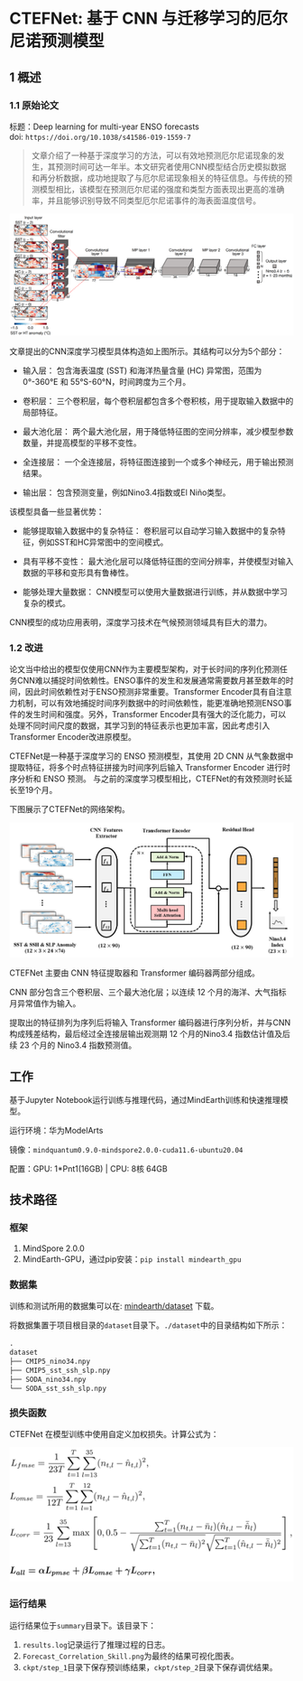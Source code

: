 # CTEFNet: 基于 CNN 与迁移学习的厄尔尼诺预测模型

## 1 概述

### 1.1 原始论文

标题：Deep learning for multi-year ENSO forecasts  
doi: `https://doi.org/10.1038/s41586-019-1559-7`

> 文章介绍了一种基于深度学习的方法，可以有效地预测厄尔尼诺现象的发生，其预测时间可达一年半。本文研究者使用CNN模型结合历史模拟数据和再分析数据，成功地提取了与厄尔尼诺现象相关的特征信息。与传统的预测模型相比，该模型在预测厄尔尼诺的强度和类型方面表现出更高的准确率，并且能够识别导致不同类型厄尔尼诺事件的海表面温度信号。

![origin_cnn_model](images/Origin_CNN_Model.png)

文章提出的CNN深度学习模型具体构造如上图所示。其结构可以分为5个部分：

- 输入层： 包含海表温度 (SST) 和海洋热量含量 (HC) 异常图，范围为 0°-360°E 和 55°S-60°N，时间跨度为三个月。

- 卷积层： 三个卷积层，每个卷积层都包含多个卷积核，用于提取输入数据中的局部特征。

- 最大池化层： 两个最大池化层，用于降低特征图的空间分辨率，减少模型参数数量，并提高模型的平移不变性。

- 全连接层： 一个全连接层，将特征图连接到一个或多个神经元，用于输出预测结果。

- 输出层： 包含预测变量，例如Nino3.4指数或El Niño类型。

该模型具备一些显著优势：

- 能够提取输入数据中的复杂特征： 卷积层可以自动学习输入数据中的复杂特征，例如SST和HC异常图中的空间模式。

- 具有平移不变性： 最大池化层可以降低特征图的空间分辨率，并使模型对输入数据的平移和变形具有鲁棒性。

- 能够处理大量数据： CNN模型可以使用大量数据进行训练，并从数据中学习复杂的模式。

CNN模型的成功应用表明，深度学习技术在气候预测领域具有巨大的潜力。

### 1.2 改进

论文当中给出的模型仅使用CNN作为主要模型架构，对于长时间的序列化预测任务CNN难以捕捉时间依赖性。ENSO事件的发生和发展通常需要数月甚至数年的时间，因此时间依赖性对于ENSO预测非常重要。Transformer Encoder具有自注意力机制，可以有效地捕捉时间序列数据中的时间依赖性，能更准确地预测ENSO事件的发生时间和强度。另外，Transformer Encoder具有强大的泛化能力，可以处理不同时间尺度的数据，其学习到的特征表示也更加丰富，因此考虑引入Transformer Encoder改进原模型。

CTEFNet是一种基于深度学习的 ENSO 预测模型，其使用 2D CNN 从气象数据中提取特征，将多个时点特征拼接为时间序列后输入 Transformer Encoder 进行时序分析和 ENSO 预测。
与之前的深度学习模型相比，CTEFNet的有效预测时长延长至19个月。

下图展示了CTEFNet的网络架构。

![ctefnet](images/CTEFNet.png)

CTEFNet 主要由 CNN 特征提取器和 Transformer 编码器两部分组成。

CNN 部分包含三个卷积层、三个最大池化层；以连续 12 个月的海洋、大气指标月异常值作为输入。

提取出的特征排列为序列后将输入 Transformer 编码器进行序列分析，并与CNN构成残差结构，最后经过全连接层输出观测期 12 个月的Nino3.4 指数估计值及后续 23 个月的 Nino3.4 指数预测值。

## 工作

基于Jupyter Notebook运行训练与推理代码，通过MindEarth训练和快速推理模型。  

运行环境：华为ModelArts

镜像：`mindquantum0.9.0-mindspore2.0.0-cuda11.6-ubuntu20.04`  

配置：GPU: 1*Pnt1(16GB) | CPU: 8核 64GB  

## 技术路径

### 框架

1. MindSpore 2.0.0
2. MindEarth-GPU，通过pip安装：`pip install mindearth_gpu`

### 数据集

训练和测试所用的数据集可以在: [mindearth/dataset](https://download-mindspore.osinfra.cn/mindscience/mindearth/dataset/enso_dataset.zip) 下载。

将数据集置于项目根目录的`dataset`目录下。`./dataset`中的目录结构如下所示：

```
.
dataset
├── CMIP5_nino34.npy
├── CMIP5_sst_ssh_slp.npy
├── SODA_nino34.npy
└── SODA_sst_ssh_slp.npy
```

### 损失函数

CTEFNet 在模型训练中使用自定义加权损失。计算公式为：

![loss_func](images/Loss.png)

### 运行结果

运行结果位于`summary`目录下。该目录下：

1. `results.log`记录运行了推理过程的日志。
2. `Forecast_Correlation_Skill.png`为最终的结果可视化图表。
3. `ckpt/step_1`目录下保存预训练结果，`ckpt/step_2`目录下保存调优结果。
